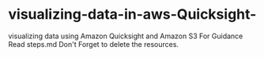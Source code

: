 # visualizing-data-in-aws-Quicksight-
visualizing data using Amazon Quicksight and Amazon S3
For Guidance Read steps.md
Don't Forget to delete the resources.
